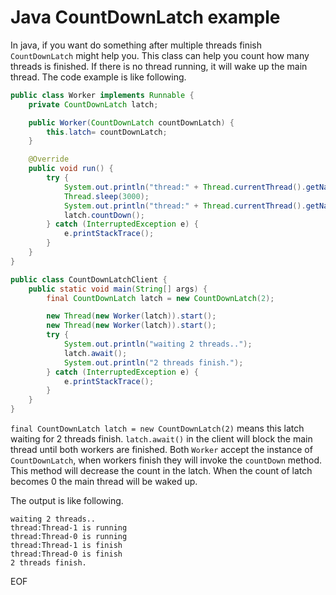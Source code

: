 # Java CountDownLatch example
In java, if you want do something after multiple threads finish `CountDownLatch` might help you. This class can
 help you count how many threads is finished. If there is no thread running, it will wake up the main thread.
The code example is like following.
```java
public class Worker implements Runnable {
    private CountDownLatch latch;

    public Worker(CountDownLatch countDownLatch) {
        this.latch= countDownLatch;
    }

    @Override
    public void run() {
        try {
            System.out.println("thread:" + Thread.currentThread().getName() + " is running");
            Thread.sleep(3000);
            System.out.println("thread:" + Thread.currentThread().getName() + " is finish");
            latch.countDown();
        } catch (InterruptedException e) {
            e.printStackTrace();
        }
    }
}

public class CountDownLatchClient {
    public static void main(String[] args) {
        final CountDownLatch latch = new CountDownLatch(2);

        new Thread(new Worker(latch)).start();
        new Thread(new Worker(latch)).start();
        try {
            System.out.println("waiting 2 threads..");
            latch.await();
            System.out.println("2 threads finish.");
        } catch (InterruptedException e) {
            e.printStackTrace();
        }
    }
}
```
`final CountDownLatch latch = new CountDownLatch(2)` means this latch waiting for 2 threads finish. `latch.await()`
in the client will block the main thread until both workers are finished. Both `Worker` accept the instance of `CountDownLatch`, 
when workers finish they will invoke the `countDown` method. This method will decrease the count in the latch. 
When the count of latch becomes 0 the main thread will be waked up.

The output is like following.
```
waiting 2 threads..
thread:Thread-1 is running
thread:Thread-0 is running
thread:Thread-1 is finish
thread:Thread-0 is finish
2 threads finish.
```

EOF